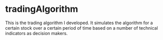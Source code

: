 # tradingAlgorithm
This is the trading algorithm I developed. It simulates the algorithm for a certain stock over a certain period of time based on a number of technical indicators as decision makers. 
